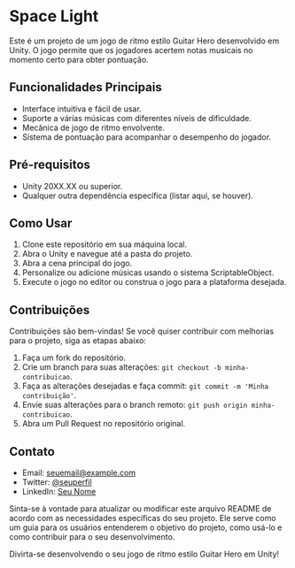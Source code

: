 # Space Light

Este é um projeto de um jogo de ritmo estilo Guitar Hero desenvolvido em Unity. O jogo permite que os jogadores acertem notas musicais no momento certo para obter pontuação.

## Funcionalidades Principais

- Interface intuitiva e fácil de usar.
- Suporte a várias músicas com diferentes níveis de dificuldade.
- Mecânica de jogo de ritmo envolvente.
- Sistema de pontuação para acompanhar o desempenho do jogador.

## Pré-requisitos

- Unity 20XX.XX ou superior.
- Qualquer outra dependência específica (listar aqui, se houver).

## Como Usar

1. Clone este repositório em sua máquina local.
2. Abra o Unity e navegue até a pasta do projeto.
3. Abra a cena principal do jogo.
4. Personalize ou adicione músicas usando o sistema ScriptableObject.
5. Execute o jogo no editor ou construa o jogo para a plataforma desejada.

## Contribuições

Contribuições são bem-vindas! Se você quiser contribuir com melhorias para o projeto, siga as etapas abaixo:

1. Faça um fork do repositório.
2. Crie um branch para suas alterações: `git checkout -b minha-contribuicao`.
3. Faça as alterações desejadas e faça commit: `git commit -m 'Minha contribuição'`.
4. Envie suas alterações para o branch remoto: `git push origin minha-contribuicao`.
5. Abra um Pull Request no repositório original.

## Contato

- Email: seuemail@example.com
- Twitter: [@seuperfil](https://twitter.com/seuperfil)
- LinkedIn: [Seu Nome](https://www.linkedin.com/in/seunome/)

Sinta-se à vontade para atualizar ou modificar este arquivo README de acordo com as necessidades específicas do seu projeto. Ele serve como um guia para os usuários entenderem o objetivo do projeto, como usá-lo e como contribuir para o seu desenvolvimento.

Divirta-se desenvolvendo o seu jogo de ritmo estilo Guitar Hero em Unity!
